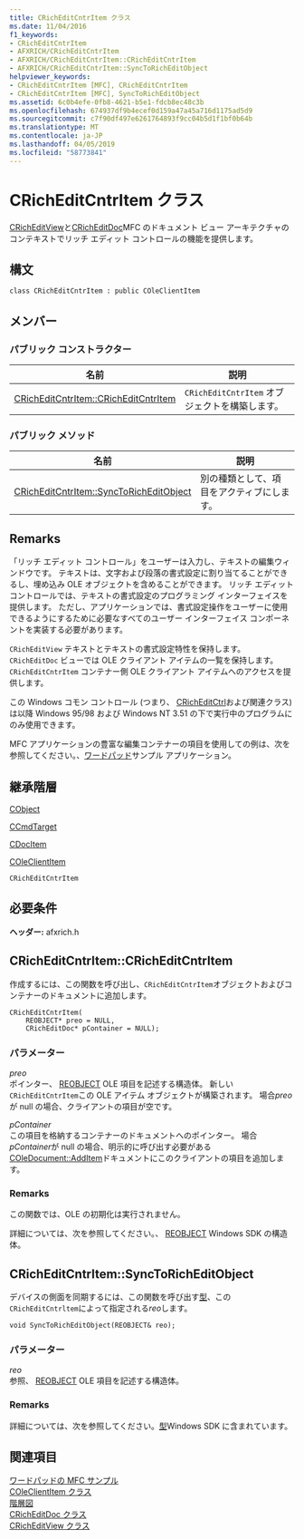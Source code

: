 ```yaml
---
title: CRichEditCntrItem クラス
ms.date: 11/04/2016
f1_keywords:
- CRichEditCntrItem
- AFXRICH/CRichEditCntrItem
- AFXRICH/CRichEditCntrItem::CRichEditCntrItem
- AFXRICH/CRichEditCntrItem::SyncToRichEditObject
helpviewer_keywords:
- CRichEditCntrItem [MFC], CRichEditCntrItem
- CRichEditCntrItem [MFC], SyncToRichEditObject
ms.assetid: 6c0b4efe-0fb8-4621-b5e1-fdcb8ec48c3b
ms.openlocfilehash: 674937df9b4ecef0d159a47a45a716d1175ad5d9
ms.sourcegitcommit: c7f90df497e6261764893f9cc04b5d1f1bf0b64b
ms.translationtype: MT
ms.contentlocale: ja-JP
ms.lasthandoff: 04/05/2019
ms.locfileid: "58773841"
---
```

# <a name="cricheditcntritem-class"></a>CRichEditCntrItem クラス

[CRichEditView](../../mfc/reference/cricheditview-class.md)と[CRichEditDoc](../../mfc/reference/cricheditdoc-class.md)MFC のドキュメント ビュー アーキテクチャのコンテキストでリッチ エディット コントロールの機能を提供します。

## <a name="syntax"></a>構文

```
class CRichEditCntrItem : public COleClientItem
```

## <a name="members"></a>メンバー

### <a name="public-constructors"></a>パブリック コンストラクター

|名前|説明|
|----------|-----------------|
|[CRichEditCntrItem::CRichEditCntrItem](#cricheditcntritem)|`CRichEditCntrItem` オブジェクトを構築します。|

### <a name="public-methods"></a>パブリック メソッド

|名前|説明|
|----------|-----------------|
|[CRichEditCntrItem::SyncToRichEditObject](#synctoricheditobject)|別の種類として、項目をアクティブにします。|

## <a name="remarks"></a>Remarks

「リッチ エディット コントロール」をユーザーは入力し、テキストの編集ウィンドウです。 テキストは、文字および段落の書式設定に割り当てることができるし、埋め込み OLE オブジェクトを含めることができます。 リッチ エディット コントロールでは、テキストの書式設定のプログラミング インターフェイスを提供します。 ただし、アプリケーションでは、書式設定操作をユーザーに使用できるようにするために必要なすべてのユーザー インターフェイス コンポーネントを実装する必要があります。

`CRichEditView` テキストとテキストの書式設定特性を保持します。 `CRichEditDoc` ビューでは OLE クライアント アイテムの一覧を保持します。 `CRichEditCntrItem` コンテナー側 OLE クライアント アイテムへのアクセスを提供します。

この Windows コモン コントロール (つまり、 [CRichEditCtrl](../../mfc/reference/cricheditctrl-class.md)および関連クラス) は以降 Windows 95/98 および Windows NT 3.51 の下で実行中のプログラムにのみ使用できます。

MFC アプリケーションの豊富な編集コンテナーの項目を使用しての例は、次を参照してください。、[ワードパッド](../../overview/visual-cpp-samples.md)サンプル アプリケーション。

## <a name="inheritance-hierarchy"></a>継承階層

[CObject](../../mfc/reference/cobject-class.md)

[CCmdTarget](../../mfc/reference/ccmdtarget-class.md)

[CDocItem](../../mfc/reference/cdocitem-class.md)

[COleClientItem](../../mfc/reference/coleclientitem-class.md)

`CRichEditCntrItem`

## <a name="requirements"></a>必要条件

**ヘッダー:** afxrich.h

##  <a name="cricheditcntritem"></a>  CRichEditCntrItem::CRichEditCntrItem

作成するには、この関数を呼び出し、`CRichEditCntrItem`オブジェクトおよびコンテナーのドキュメントに追加します。

```
CRichEditCntrItem(
    REOBJECT* preo = NULL,
    CRichEditDoc* pContainer = NULL);
```

### <a name="parameters"></a>パラメーター

*preo*<br/>
ポインター、 [REOBJECT](/windows/desktop/api/richole/ns-richole-_reobject) OLE 項目を記述する構造体。 新しい`CRichEditCntrItem`この OLE アイテム オブジェクトが構築されます。 場合*preo*が null の場合、クライアントの項目が空です。

*pContainer*<br/>
この項目を格納するコンテナーのドキュメントへのポインター。 場合*pContainer*が null の場合、明示的に呼び出す必要がある[COleDocument::AddItem](../../mfc/reference/coledocument-class.md#additem)ドキュメントにこのクライアントの項目を追加します。

### <a name="remarks"></a>Remarks

この関数では、OLE の初期化は実行されません。

詳細については、次を参照してください。、 [REOBJECT](/windows/desktop/api/richole/ns-richole-_reobject) Windows SDK の構造体。

##  <a name="synctoricheditobject"></a>  CRichEditCntrItem::SyncToRichEditObject

デバイスの側面を同期するには、この関数を呼び出す[型](/windows/desktop/api/wtypes/ne-wtypes-tagdvaspect)、この`CRichEditCntrltem`によって指定される*reo*します。

```
void SyncToRichEditObject(REOBJECT& reo);
```

### <a name="parameters"></a>パラメーター

*reo*<br/>
参照、 [REOBJECT](/windows/desktop/api/richole/ns-richole-_reobject) OLE 項目を記述する構造体。

### <a name="remarks"></a>Remarks

詳細については、次を参照してください。[型](/windows/desktop/api/wtypes/ne-wtypes-tagdvaspect)Windows SDK に含まれています。

## <a name="see-also"></a>関連項目

[ワードパッドの MFC サンプル](../../overview/visual-cpp-samples.md)<br/>
[COleClientItem クラス](../../mfc/reference/coleclientitem-class.md)<br/>
[階層図](../../mfc/hierarchy-chart.md)<br/>
[CRichEditDoc クラス](../../mfc/reference/cricheditdoc-class.md)<br/>
[CRichEditView クラス](../../mfc/reference/cricheditview-class.md)
